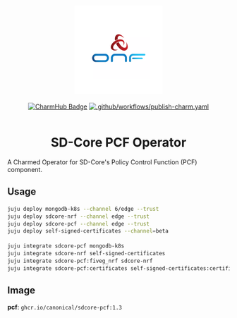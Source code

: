 <div align="center">
  <img src="./icon.svg" alt="ONF Icon" width="200" height="200">
</div>
<br/>
<div align="center">
  <a href="https://charmhub.io/sdcore-pcf"><img src="https://charmhub.io/sdcore-pcf/badge.svg" alt="CharmHub Badge"></a>
  <a href="https://github.com/canonical/sdcore-pcf-operator/actions/workflows/publish-charm.yaml">
    <img src="https://github.com/canonical/sdcore-pcf-operator/actions/workflows/publish-charm.yaml/badge.svg?branch=main" alt=".github/workflows/publish-charm.yaml">
  </a>
  <br/>
  <br/>
  <h1>SD-Core PCF Operator</h1>
</div>

A Charmed Operator for SD-Core's Policy Control Function (PCF) component. 

## Usage

```bash
juju deploy mongodb-k8s --channel 6/edge --trust
juju deploy sdcore-nrf --channel edge --trust
juju deploy sdcore-pcf --channel edge --trust 
juju deploy self-signed-certificates --channel=beta

juju integrate sdcore-pcf mongodb-k8s
juju integrate sdcore-nrf self-signed-certificates
juju integrate sdcore-pcf:fiveg_nrf sdcore-nrf
juju integrate sdcore-pcf:certificates self-signed-certificates:certificates
```

## Image

**pcf**: `ghcr.io/canonical/sdcore-pcf:1.3`
